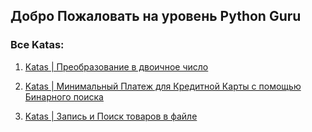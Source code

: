 ## Добро Пожаловать на уровень Python Guru


### Все Katas:

1. [Katas | Преобразование в двоичное число](https://github.com/gopjak36/pythonkata/tree/master/ru/Python%20Katas/3.%20Guru%20Python/1.%20Katas)

2. [Katas | Минимальный Платеж для Кредитной Карты с помощью Бинарного поиска  ](https://github.com/gopjak36/pythonkata/tree/master/ru/Python%20Katas/3.%20Guru%20Python/2.%20Katas)

3. [Katas | Запись и Поиск товаров в файле  ](https://github.com/gopjak36/pythonkata/tree/master/ru/Python%20Katas/3.%20Guru%20Python/3.%20Katas)
